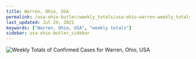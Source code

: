 ```yaml
---
title: Warren, Ohio, USA
permalink: /usa-ohio-butler/weekly_totals/usa-ohio-warren-weekly_totals.html
last_updated: Jul 29, 2021
keywords: ["Warren, Ohio, USA", "weekly totals"]
sidebar: usa-ohio-butler_sidebar
---
```


![Weekly Totals of Confirmed Cases for Warren, Ohio, USA](/covid_tracker/images/graphs/usa-ohio-warren-weekly_totals_graph.png)
